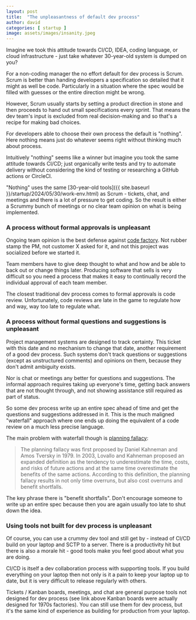 ```yaml
---
layout: post
title:  "The unpleasantness of default dev process"
author: david
categories: [ startup ]
image: assets/images/insanity.jpeg
---
```

Imagine we took this attitude towards CI/CD, IDEA, coding language, or cloud infrastructure - just 
take whatever 30-year-old system is dumped on you?

For a non-coding manager the no effort default for dev process is Scrum. Scrum is better than handing developers
a specification so detailed that it might as well be code. Particularly in a situation where the spec would
be filled with guesses or the entire direction might be wrong.

However, Scrum usually starts by setting a product direction in stone and then proceeds to hand out small specifications 
every sprint. That means the dev team's input is excluded from real decision-making and so that's a 
recipe for making bad choices.

For developers able to choose their own process the default is "nothing". Here nothing
means just do whatever seems right without thinking much about process.

Intuitively "nothing" seems like a winner but imagine you took the same
attitude towards CI/CD; just organically write tests and try to automate
delivery without considering the kind of testing or researching a GitHub actions or CircleCI.

"Nothing" uses the same [30-year-old tools]({{ site.baseurl }}/startup/2024/05/30/work-env.html) as Scrum - tickets, 
chat, and meetings and there is a lot of pressure to get coding. So the result is either a Scrummy bunch of meetings or
no clear team opinion on what is being implemented.

### A process without formal approvals is unpleasant ###
Ongoing team opinion is the best defense against [code factory](http://localhost:4000/startup/2021/08/16/code-factory.html).
Not rubber stamp the PM, not customer X asked for it, and not this project was socialized before
we started it.

Team members have to give deep thought to what and how and be able to back out or change things later. Producing 
software that sells is very difficult so you need a process that makes it easy to continually record the individual 
approval of each team member.

The closest traditional dev process comes to formal approvals is code review. Unfortunately, code
reviews are late in the game to regulate how and way, way too late to regulate what.

### A process without formal questions and suggestions is unpleasant ###
Project management systems are designed to track certainty. This ticket with this date and no mechanism to change that 
date, another requirement of a good dev process. Such systems don't track questions or suggestions (except as 
unstructured comments) and opinions on them, because they don't admit ambiguity exists.

Nor is chat or meetings any better for questions and suggestions. The informal approach requires
taking up everyone's time, getting back answers that are not thought through, and not showing
assistance still required as part of status.

So some dev process write up an entire spec ahead of time and get the questions and suggestions
addressed in it. This is the much maligned "waterfall" approach where one ends up doing the 
equivalent of a code review on a much less precise language.

The main problem with waterfall though is [planning fallacy](https://en.wikipedia.org/wiki/Planning_fallacy):

>The planning fallacy was first proposed by Daniel Kahneman and Amos Tversky in 1979.
In 2003, Lovallo and Kahneman proposed an expanded definition as the tendency to underestimate the time, costs, and 
risks of future actions and at the same time overestimate the benefits of the same actions. 
According to this definition, the planning fallacy results in not only time overruns, but also 
cost overruns and benefit shortfalls.

The key phrase there is "benefit shortfalls". Don't encourage someone to write up an entire spec
because then you are again usually too late to shut down the idea.

### Using tools not built for dev process is unpleasant ###
Of course, you can use a crummy dev tool and still get by - instead of CI/CD build on your laptop and SCTP to a server. 
There is a productivity hit but there is also a morale hit - good tools make you feel good about what you 
are doing.

CI/CD is itself a dev collaboration process with supporting tools. If you build everything on
your laptop then not only is it a pain to keep your laptop up to date, but it is very difficult to release regularly 
with others.

Tickets / Kanban boards, meetings, and chat are general purpose tools not designed for dev process 
(see link above Kanban boards were actually designed for 1970s factories). You can still use them for dev process,
but it's the same kind of experience as building for production from your laptop.

